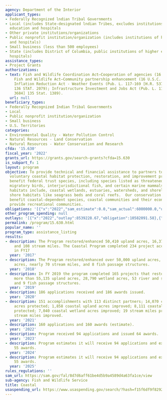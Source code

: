 ```yaml
---
agency: Department of the Interior
applicant_types:
- Federally Recognized lndian Tribal Governments
- Local (includes State-designated lndian Tribes, excludes institutions of higher
  education and hospitals
- Other private institutions/organizations
- Public nonprofit institution/organization (includes institutions of higher education
  and hospitals)
- Small business (less than 500 employees)
- State (includes District of Columbia, public institutions of higher education and
  hospitals)
assistance_types:
- Project Grants
authorizations:
- text: Fish and Wildlife Coordination Act—Cooperation of agencies (16 U.S.C. §661),
    Fish and Wildlife Act—Community partnership enhancement (16 U.S.C. §742f(d));
    Inflation Reduction Act - Weather Events (Pub. L. 117-169 [H.R. 5376], §60302,
    136 STAT. 2079); Infrastructure Investment and Jobs Act (Pub. L. 117-58 [H.R.
    3684] 135 Stat. 1389).
  url: null
beneficiary_types:
- Federally Recognized Indian Tribal Governments
- Local
- Public nonprofit institution/organization
- Small business
- U.S. Territories
categories:
- Environmental Quality - Water Pollution Control
- Natural Resources - Land Conservation
- Natural Resources - Water Conservation and Research
cfda: '15.630'
fiscal_year: '2022'
grants_url: https://grants.gov/search-grants?cfda=15.630
is_subpart_f: 1
layout: program
objective: To provide technical and financial assistance to partners to implement
  voluntary coastal habitat protection, restoration, and improvement projects that
  benefit federal trust species, including species listed as threatened or endangered,
  migratory birds, interjurisdictional fish, and certain marine mammals.  Coastal
  habitats include, coastal wetlands, estuaries, watersheds, and shorelines, and near
  shore habitats like seagrass beds and coral reefs.  Our conservation investments
  benefit coastal-dependent species, coastal communities and their economies, and
  provide recreational communities.
obligations: '[{"x":"2022","sam_estimate":0.0,"sam_actual":6000000.0,"usa_spending_actual":12351833.21},{"x":"2023","sam_estimate":0.0,"sam_actual":6000000.0,"usa_spending_actual":10704151.51},{"x":"2024","sam_estimate":6000000.0,"sam_actual":0.0,"usa_spending_actual":7639681.77}]'
other_program_spending: null
outlays: '[{"x":"2022","outlay":8539228.67,"obligation":10582091.58},{"x":"2023","outlay":6384965.19,"obligation":10922650.54},{"x":"2024","outlay":1260571.53,"obligation":7265981.89}]'
permalink: /program/15.630.html
popular_name: ''
program_type: assistance_listing
results:
- description: The Program restored/enhanced 50,410 upland acres, 16,376 wetland acres,
    and 108 stream miles. The Coastal Program completed 234 project accomplishments
    in FY17
  year: '2017'
- description: The Program restored/enhanced over 50,000 upland acres, 7,800 wetland
    acres, nearly 70 stream miles, and 8 fish passage structures.
  year: '2018'
- description: In FY 2019 the program completed 165 projects that restored or protected
    more than 55,135 upland acres, 28,790 wetland acres, 53 river and shoreline miles,
    and 9 fish passage structures.
  year: '2019'
- description: 186 applications received and 186 awards issued.
  year: '2020'
- description: 151 accomplishments with 113 distinct partners; 14,070 coastal upland
    acres protected; 1,858 coastal upland acres improved; 8,111 coastal wetland acres
    protected; 7,040 coastal wetland acres improved; 19 stream miles protected; 15
    stream miles improved.
  year: '2021'
- description: 160 applications and 160 awards (estimate).
  year: '2022'
- description: Program received 94 applications and issued 64 awards.
  year: '2023'
- description: Program estimates it will receive 94 applications and expects to issue
    55 awards.
  year: '2024'
- description: Program estimates it will receive 94 applications and expects to issue
    55 awards.
  year: '2025'
rules_regulations: ''
sam_url: https://sam.gov/fal/8d7d6aff61be4d5b9a4589d4a63fa1ce/view
sub-agency: Fish and Wildlife Service
title: Coastal
usaspending_url: https://www.usaspending.gov/search/?hash=f15f6df9f8292faa3e169b2d21c9e92d
---
```

